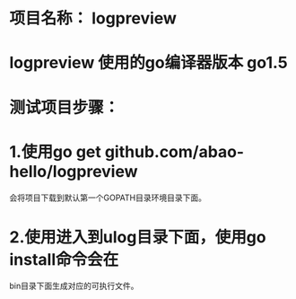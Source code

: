 # 项目名称： logpreview

# logpreview 使用的go编译器版本 go1.5

# 测试项目步骤：

# 1.使用go get github.com/abao-hello/logpreview 
  会将项目下载到默认第一个GOPATH目录环境目录下面。

# 2.使用进入到ulog目录下面，使用go install命令会在
  bin目录下面生成对应的可执行文件。